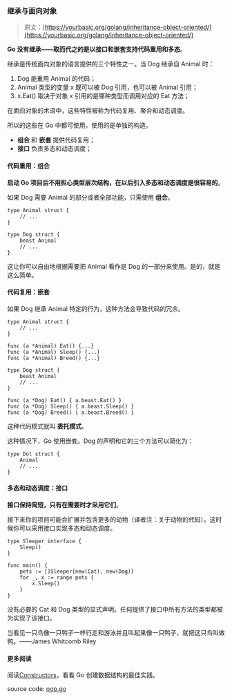 ### 继承与面向对象

> 原文：[https://yourbasic.org/golang/inheritance-object-oriented/](https://yourbasic.org/golang/inheritance-object-oriented/)

**Go 没有继承——取而代之的是以接口和嵌套支持代码重用和多态**。

继承是传统面向对象的语言提供的三个特性之一。当 Dog 继承自 Animal 时：

1.	Dog 能重用 Animal 的代码；
2.	Animal 类型的变量 x 既可以被 Dog 引用，也可以被 Animal 引用；
3.	x.Eat() 取决于对象 x 引用的是哪种类型而调用对应的 Eat 方法；

在面向对象的术语中，这些特性被称为代码复用、聚合和动态调度。

所以的这些在 Go 中都可使用，使用的是单独的构造。

*	**组合** 和 **嵌套** 提供代码复用；
*	**接口** 负责多态和动态调度；

#### 代码重用：组合

**启动 Go 项目后不用担心类型层次结构，在以后引入多态和动态调度是很容易的**。

如果 Dog 需要 Animal 的部分或者全部功能，只需使用 **组合**。

```
type Animal struct {
	// ...
}

type Dog struct {
	beast Animal
	// ...
}
```

这让你可以自由地根据需要把 Animal 看作是 Dog 的一部分来使用。是的，就是这么简单。

#### 代码复用：嵌套

如果 Dog 继承 Animal 特定的行为，这种方法会导致代码的冗余。

```
type Animal struct {
	// ...
}

func (a *Animal) Eat() {...}
func (a *Animal) Sleep() {...}
func (a *Animal) Breed() {...}

type Dog struct {
	beast Animal
	// ...
}

func (a *Dog) Eat() { a.beast.Eat() }
func (a *Dog) Sleep() { a.beast.Sleep() }
func (a *Dog) Breed() { a.beast.Breed() }
```

这种代码模式就叫 **委托模式**。

这种情况下，Go 使用嵌套。Dog 的声明和它的三个方法可以简化为：

```
type Dot struct {
	Animal
	// ...
}
```

#### 多态和动态调度：接口

**接口保持简短，只有在需要时才采用它们**。

接下来你的项目可能会扩展并包含更多的动物（译者注：关于动物的代码）。这时候你可以采用接口实现多态和动态调度。

```
type Sleeper interface {
	Sleep()
}

func main() {
	pets := []Sleeper{new(Cat), new(Dog)}
	for _, x := range pets {
		x.Sleep()
	}
}
```

没有必要的 Cat 和 Dog 类型的显式声明。任何提供了接口中所有方法的类型都被为实现了该接口。

当看见一只鸟像一只鸭子一样行走和游泳并且叫起来像一只鸭子，就把这只鸟叫做鸭。——James Whitcomb Riley

#### 更多阅读

阅读[Constructors](https://yourbasic.org/golang/constructor-best-practice/)，看看 Go 创建数据结构的最佳实践。

source code: [oop.go](../src/oop.go)
